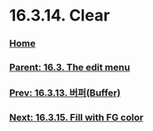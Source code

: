 # 16.3.14. Clear

### [Home](./00-home.md)
### [Parent: 16.3. The edit menu](./16-03-00-the-edit-menu.md)
### [Prev: 16.3.13. 버퍼(Buffer)](./16-03-13-00-buffer.md)
### [Next: 16.3.15. Fill with FG color](./16-03-15-fill-with-fg-color.md)

